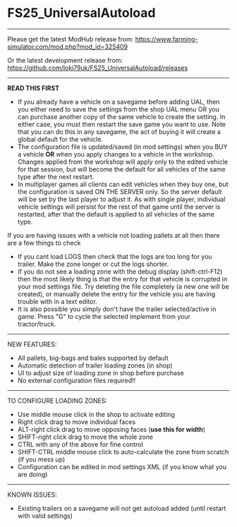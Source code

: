 # FS25_UniversalAutoload
---------------------------------------------------

Please get the latest ModHub release from: https://www.farming-simulator.com/mod.php?mod_id=325409

Or the latest development release from: https://github.com/loki79uk/FS25_UniversalAutoload/releases

---------------------------------------------------

**READ THIS FIRST**

- If you already have a vehicle on a savegame before adding UAL, then you either need to save the settings from the shop UAL menu OR you can purchase another copy of the same vehicle to create the setting.  In either case, you must then restart the save game you want to use.  Note that you can do this in any savegame, the act of buying it will create a global default for the vehicle.
- The configuration file is updated/saved (in mod settings) when you BUY a vehicle **OR** when you apply changes to a vehicle in the workshop. Changes applied from the workshop will apply only to the edited vehicle for that session, but will become the default for all vehicles of the same type after the next restart.
- In multiplayer games all clients can edit vehicles when they buy one, but the configuration is saved ON THE SERVER only.  So the server default will be set by the last player to adjust it.  As with single player, individual vehicle settings will persist for the rest of that game until the server is restarted, after that the default is applied to all vehicles of the same type.

If you are having issues with a vehicle not loading pallets at all then there are a few things to check
- If you cant load LOGS then check that the logs are too long for you trailer.  Make the zone longer or cut the logs shorter.
- If you do not see a loading zone with the debug display (shift-ctrl-F12) then the most likely thing is that the entry for that vehicle is corrupted in your mod settings file.  Try deleting the file completely (a new one will be created), or manually delete the entry for the vehicle you are having trouble with in a text editor.
- It is also possible you simply don't have the trailer selected/active in game.  Press "G" to cycle the selected implement from your tractor/truck.

---------------------------------------------------
NEW FEATURES:
- All pallets, big-bags and bales supported by default
- Automatic detection of trailer loading zones (in shop)
- UI to adjust size of loading zone in shop before purchase
- No external configuration files required!!

---------------------------------------------------
TO CONFIGURE LOADING ZONES:
- Use middle mouse click in the shop to activate editing
- Right click drag to move individual faces
- ALT-right click drag to move opposing faces (**use this for width**)
- SHIFT-right click drag to move the whole zone
- CTRL with any of the above for fine control
- SHIFT-CTRL middle mouse click to auto-calculate the zone from scratch (if you mess up)
- Configuration can be edited in mod settings XML (if you know what you are doing)

---------------------------------------------------
KNOWN ISSUES:
- Existing trailers on a savegame will not get autoload added (until restart with valid settings)
